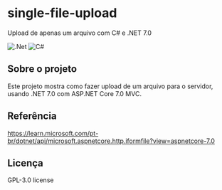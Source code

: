 # single-file-upload
Upload de apenas um arquivo com C# e .NET 7.0

![.Net](https://img.shields.io/badge/.NET-5C2D91?style=for-the-badge&logo=.net&logoColor=white)
![C#](https://img.shields.io/badge/c%23-%23239120.svg?style=for-the-badge&logo=c-sharp&logoColor=white)

## Sobre o projeto
Este projeto mostra como fazer upload de um arquivo para o servidor, usando .NET 7.0 com ASP.NET Core 7.0 MVC.

## Referência
https://learn.microsoft.com/pt-br/dotnet/api/microsoft.aspnetcore.http.iformfile?view=aspnetcore-7.0

## Licença
GPL-3.0 license
